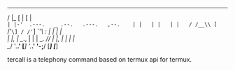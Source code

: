 

  _                                      __    __   
 / |_                                   [  |  [  |  
`| |-'  .---.   _ .--.   .---.   ,--.    | |   | |  
 | |   / /__\\ [ `/'`\] / /'`\] `'_\ :   | |   | |  
 | |,  | \__.,  | |     | \__.  // | |,  | |   | |  
 \__/   '.__.' [___]    '.___.' \'-;__/ [___] [___] 
                                                    


tercall is a telephony command based on termux api for termux.

